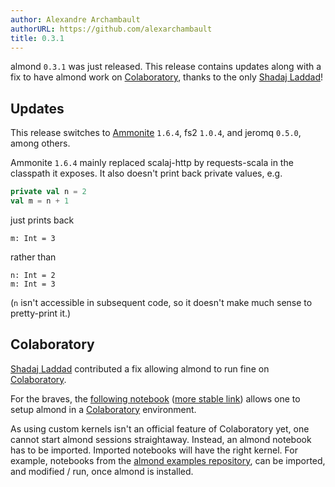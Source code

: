 ```yaml
---
author: Alexandre Archambault
authorURL: https://github.com/alexarchambault
title: 0.3.1
---
```


almond `0.3.1` was just released.
This release contains updates along with a fix to have almond work
on [Colaboratory](https://colab.research.google.com), thanks to
the only [Shadaj Laddad](https://github.com/shadaj)!

## Updates

This release switches to [Ammonite](https://ammonite.io) `1.6.4`,
fs2 `1.0.4`, and jeromq `0.5.0`, among others.

Ammonite `1.6.4` mainly replaced scalaj-http by requests-scala in the
classpath it exposes. It also
doesn't print back private values, e.g.
```scala
private val n = 2
val m = n + 1
```
just prints back
```
m: Int = 3
```
rather than
```
n: Int = 2
m: Int = 3
```
(`n` isn't accessible in subsequent code, so it doesn't make much sense to pretty-print it.)

## Colaboratory

[Shadaj Laddad](https://github.com/shadaj) contributed a fix allowing almond
to run fine on [Colaboratory](https://colab.research.google.com).

For the braves, the [following notebook](https://github.com/alexarchambault/almond-examples/blob/colab/notebooks/colab/install-almond.ipynb) ([more
stable link](https://github.com/alexarchambault/almond-examples/blob/89eed0ff78b0b1018154ec8b391afc48a6439999/notebooks/colab/install-almond.ipynb))
allows one to setup almond in a [Colaboratory](https://colab.research.google.com) environment.

As using custom kernels isn't an official feature of Colaboratory yet, one
cannot start almond sessions straightaway. Instead, an almond notebook has to
be imported. Imported notebooks will have the right kernel.
For example, notebooks from
the [almond examples repository](https://github.com/almond-sh/examples),
can be imported, and modified / run, once almond is installed.

